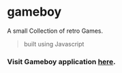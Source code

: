 # gameboy

A small Collection of retro Games.

> built using Javascript

### Visit Gameboy application [here](https://tirtharajsinha.github.io/gameboy).